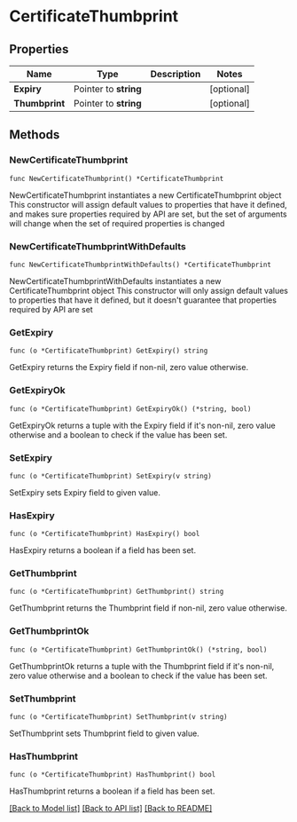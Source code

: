 # CertificateThumbprint

## Properties

Name | Type | Description | Notes
------------ | ------------- | ------------- | -------------
**Expiry** | Pointer to **string** |  | [optional] 
**Thumbprint** | Pointer to **string** |  | [optional] 

## Methods

### NewCertificateThumbprint

`func NewCertificateThumbprint() *CertificateThumbprint`

NewCertificateThumbprint instantiates a new CertificateThumbprint object
This constructor will assign default values to properties that have it defined,
and makes sure properties required by API are set, but the set of arguments
will change when the set of required properties is changed

### NewCertificateThumbprintWithDefaults

`func NewCertificateThumbprintWithDefaults() *CertificateThumbprint`

NewCertificateThumbprintWithDefaults instantiates a new CertificateThumbprint object
This constructor will only assign default values to properties that have it defined,
but it doesn't guarantee that properties required by API are set

### GetExpiry

`func (o *CertificateThumbprint) GetExpiry() string`

GetExpiry returns the Expiry field if non-nil, zero value otherwise.

### GetExpiryOk

`func (o *CertificateThumbprint) GetExpiryOk() (*string, bool)`

GetExpiryOk returns a tuple with the Expiry field if it's non-nil, zero value otherwise
and a boolean to check if the value has been set.

### SetExpiry

`func (o *CertificateThumbprint) SetExpiry(v string)`

SetExpiry sets Expiry field to given value.

### HasExpiry

`func (o *CertificateThumbprint) HasExpiry() bool`

HasExpiry returns a boolean if a field has been set.

### GetThumbprint

`func (o *CertificateThumbprint) GetThumbprint() string`

GetThumbprint returns the Thumbprint field if non-nil, zero value otherwise.

### GetThumbprintOk

`func (o *CertificateThumbprint) GetThumbprintOk() (*string, bool)`

GetThumbprintOk returns a tuple with the Thumbprint field if it's non-nil, zero value otherwise
and a boolean to check if the value has been set.

### SetThumbprint

`func (o *CertificateThumbprint) SetThumbprint(v string)`

SetThumbprint sets Thumbprint field to given value.

### HasThumbprint

`func (o *CertificateThumbprint) HasThumbprint() bool`

HasThumbprint returns a boolean if a field has been set.


[[Back to Model list]](../README.md#documentation-for-models) [[Back to API list]](../README.md#documentation-for-api-endpoints) [[Back to README]](../README.md)



